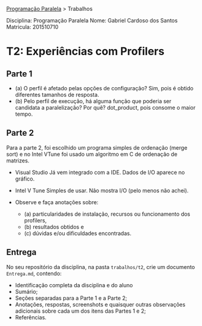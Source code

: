 ﻿[Programação Paralela](https://github.com/GabrielCardosoSantos/elc139-2016a) > Trabalhos

Disciplina: Programação Paralela
Nome: Gabriel Cardoso dos Santos
Matricula: 201510710

# T2: Experiências com Profilers

## Parte 1

  - (a) O perfil é afetado pelas opções de configuração?
	Sim, pois é obtido diferentes tamanhos de resposta.
  - (b) Pelo perfil de execução, há alguma função que poderia ser candidata a paralelização? Por quê?
	dot_product, pois consome o maior tempo.


## Parte 2

Para a parte 2, foi escolhido um programa simples de ordenação (merge sort) e no Intel VTune foi usado um algoritmo em C de ordenação de matrizes.

+ Visual Studio
	Já vem integrado com a IDE.
	Dados de I/O aparece no gráfico.
	
+ Intel V Tune
	Simples de usar.
	Não mostra I/O (pelo menos não achei).


+ Observe e faça anotações sobre: 
   - (a) particularidades de instalação, recursos ou funcionamento dos profilers, 
   - (b) resultados obtidos e 
   - (c) dúvidas e/ou dificuldades encontradas.


## Entrega

No seu repositório da disciplina, na pasta `trabalhos/t2`, crie um documento `Entrega.md`, contendo:
 - Identificação completa da disciplina e do aluno
 - Sumário;
 - Seções separadas para a Parte 1 e a Parte 2;
 - Anotações, respostas, screenshots e quaisquer outras observações adicionais sobre cada um dos itens das Partes 1 e 2;
 - Referências.



